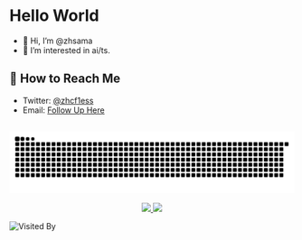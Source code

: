 # Hello World

- 👋 Hi, I’m @zhsama
- 👀 I’m interested in ai/ts.

## 📮 How to Reach Me

- Twitter: [@zhcf1ess](https://twitter.com/a602693793)
- Email: [Follow Up Here](mailto:a602693793@gmail.com)

##
![GitHub Snake Dark](https://raw.githubusercontent.com/zhsama/zhsama/output/github-snake-dark.svg#gh-dark-mode-only)

<p align="center">
<a href="https://github.com/Gothsec">
  <img height="180em" src="https://github-readme-stats-eight-theta.vercel.app/api?username=zhsama&show_icons=true&theme=algolia&include_all_commits=true&count_private=true"/>
  <img height="180em" src="https://github-readme-stats-eight-theta.vercel.app/api/top-langs/?username=zhsama&layout=compact&langs_count=8&theme=algolia"/> </a>
</p>

![Visited By](https://count.getloli.com/get/@zhsama?theme=gelbooru)



<!---
zhsama/zhsama is a ✨ special ✨ repository because its `README.md` (this file) appears on your GitHub profile.
You can click the Preview link to take a look at your changes.
--->
